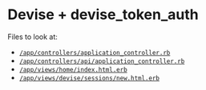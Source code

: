 # Devise + devise_token_auth

Files to look at:
* [`/app/controllers/application_controller.rb`](/app/controllers/application_controller.rb)
* [`/app/controllers/api/application_controller.rb`](/app/controllers/api/application_controller.rb)
* [`/app/views/home/index.html.erb`](/app/views/home/index.html.erb)
* [`/app/views/devise/sessions/new.html.erb`](/app/views/devise/sessions/new.html.erb)
